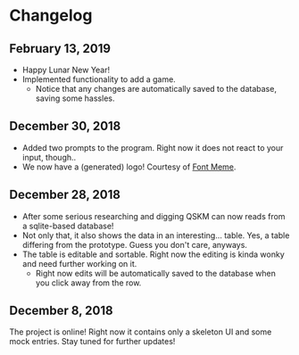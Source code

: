 # Changelog
## February 13, 2019
* Happy Lunar New Year!
* Implemented functionality to add a game.
    - Notice that any changes are automatically saved to the database, saving some hassles.

## December 30, 2018
* Added two prompts to the program. Right now it does not react to your input, though..
* We now have a (generated) logo! Courtesy of [Font Meme](https://fontmeme.com/fallout-font/). 

## December 28, 2018
* After some serious researching and digging QSKM can now reads from a sqlite-based database! 
* Not only that, it also shows the data in an interesting... table. Yes, a table differing from the prototype. Guess you don't care, anyways.
* The table is editable and sortable. Right now the editing is kinda wonky and need further working on it.
    - Right now edits will be automatically saved to the database when you click away from the row.

## December 8, 2018
The project is online! Right now it contains only a skeleton UI and some mock entries. Stay tuned for further updates!
